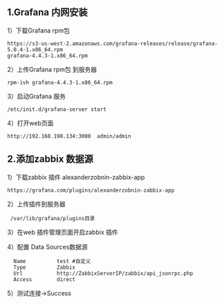 ## 1.Grafana 内网安装

   1）下载Grafana rpm包 
   
    https://s3-us-west-2.amazonaws.com/grafana-releases/release/grafana-5.0.4-1.x86_64.rpm
    grafana-4.4.3-1.x86_64.rpm
    
   2）上传Grafana rpm包 到服务器
    
    rpm-ivh grafana-4.4.3-1.x86_64.rpm
    
   3）启动Grafana 服务
   
    /etc/init.d/grafana-server start
    
   4）打开web页面
   
    http://192.168.190.134:3000  admin/admin
    
 ## 2.添加zabbix 数据源
 
   1）下载zabbix 插件 alexanderzobnin-zabbix-app
   
    https://grafana.com/plugins/alexanderzobnin-zabbix-app
    
   2）上传插件到服务器
   
     /var/lib/grafana/plugins目录
     
   3）在web 插件管理页面开启zabbix 插件
   
   4）配置 Data Sources数据源
     
      Name          test #自定义
      Type          Zabbix
      Url           http://ZabbixServerIP/zabbix/api_jsonrpc.php
      Access        direct
      
   5）测试连接->Success
   
